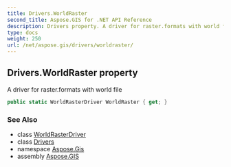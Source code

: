 ```yaml
---
title: Drivers.WorldRaster
second_title: Aspose.GIS for .NET API Reference
description: Drivers property. A driver for raster.formats with world file
type: docs
weight: 250
url: /net/aspose.gis/drivers/worldraster/
---
```

## Drivers.WorldRaster property

A driver for raster.formats with world file

```csharp
public static WorldRasterDriver WorldRaster { get; }
```

### See Also

* class [WorldRasterDriver](../../../aspose.gis.formats.worldfile/worldrasterdriver/)
* class [Drivers](../)
* namespace [Aspose.Gis](../../drivers/)
* assembly [Aspose.GIS](../../../)


